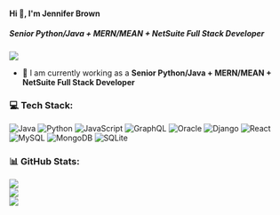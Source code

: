 #### Hi 👋, I'm Jennifer Brown

##### **Senior Python/Java + MERN/MEAN + NetSuite Full Stack Developer**

[![](https://visitcount.itsvg.in/api?id=jenniferlb63&icon=0&color=9)](https://visitcount.itsvg.in)

- 🔭 I am currently working as a **Senior Python/Java + MERN/MEAN + NetSuite Full Stack Developer**
### 💻 Tech Stack:
![Java](https://img.shields.io/badge/java-%23ED8B00.svg?style=flat&logo=java&logoColor=white) ![Python](https://img.shields.io/badge/python-3670A0?style=flat&logo=python&logoColor=ffdd54) ![JavaScript](https://img.shields.io/badge/javascript-%23323330.svg?style=flat&logo=javascript&logoColor=%23F7DF1E) ![GraphQL](https://img.shields.io/badge/-GraphQL-E10098?style=flat&logo=graphql&logoColor=white) ![Oracle](https://img.shields.io/badge/Oracle-F80000?style=flat&logo=oracle&logoColor=white) ![Django](https://img.shields.io/badge/django-%23092E20.svg?style=flat&logo=django&logoColor=white) ![React](https://img.shields.io/badge/react-%2320232a.svg?style=flat&logo=react&logoColor=%2361DAFB) ![MySQL](https://img.shields.io/badge/mysql-%2300f.svg?style=flat&logo=mysql&logoColor=white) ![MongoDB](https://img.shields.io/badge/MongoDB-%234ea94b.svg?style=flat&logo=mongodb&logoColor=white) ![SQLite](https://img.shields.io/badge/sqlite-%2307405e.svg?style=flat&logo=sqlite&logoColor=white)
### 📊 GitHub Stats:
![](https://github-readme-stats.vercel.app/api?username=jenniferlb63&theme=radical&hide_border=false&include_all_commits=false&count_private=true)<br/>
![](https://github-readme-streak-stats.herokuapp.com/?user=jenniferlb63&theme=radical&hide_border=false)<br/>
![](https://github-readme-stats.vercel.app/api/top-langs/?username=jenniferlb63&theme=radical&hide_border=false&include_all_commits=false&count_private=true&layout=compact)



